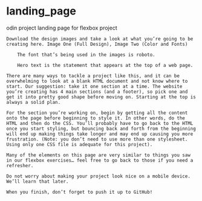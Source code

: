 # landing_page
odin project landing page for flexbox project



    Download the design images and take a look at what you’re going to be creating here. Image One (Full Design), Image Two (Color and Fonts)

        The font that’s being used in the images is roboto.

        Hero text is the statement that appears at the top of a web page.

    There are many ways to tackle a project like this, and it can be overwhelming to look at a blank HTML document and not know where to start. Our suggestion: take it one section at a time. The website you’re creating has 4 main sections (and a footer), so pick one and get it into pretty good shape before moving on. Starting at the top is always a solid plan.

    For the section you’re working on, begin by getting all the content onto the page before beginning to style it. In other words, do the HTML and then do the CSS. You’ll probably have to go back to the HTML once you start styling, but bouncing back and forth from the beginning will end up making things take longer and may end up causing you more frustration. (Note: you don’t need to use more than one stylesheet. Using only one CSS file is adequate for this project).

    Many of the elements on this page are very similar to things you saw in our flexbox exercises… feel free to go back to those if you need a refresher.

    Do not worry about making your project look nice on a mobile device. We’ll learn that later.
    
    When you finish, don’t forget to push it up to GitHub!

